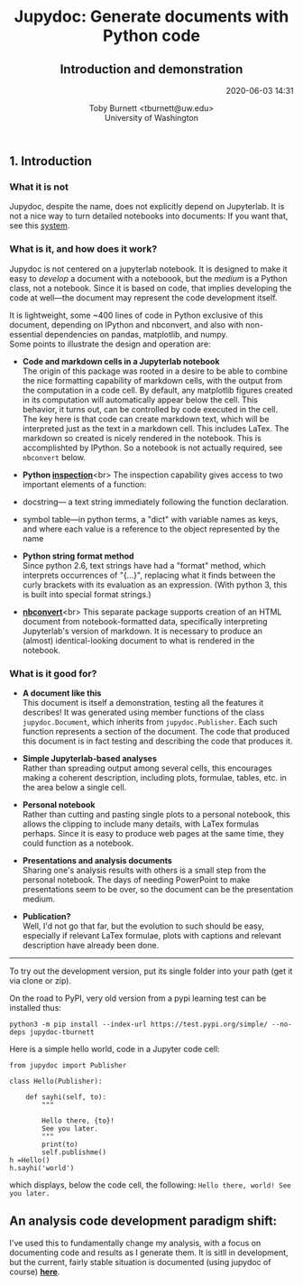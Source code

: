 
<header>
<h1>Jupydoc: Generate documents with Python code </h1>
<h2>Introduction and demonstration </h2>
<p style="text-align: right;">2020-06-03 14:31</p> 
<p style="text-align: center;" >Toby Burnett &lt;tburnett@uw.edu&gt;<br>University of Washington<br></p>

</header>




## 1. Introduction

### What it is **not**
Jupydoc, despite the name, does not explicitly depend on Jupyterlab. It is not a nice way to turn 
detailed notebooks into documents: If you want that, see this 
[system](http://blog.juliusschulz.de/blog/ultimate-ipython-notebook). 

### What is it, and how does it work?
Jupydoc is not centered on a jupyterlab notebook. It is designed to make it easy to *develop* a
document with a noteboook, but the *medium* is a Python class, not a  notebook. Since it is
based on code, that implies developing the code at well&mdash;the document may represent the
code development itself.

It is lightweight, some ~400 lines of code in Python exclusive of this document, depending on
IPython and nbconvert, and also with non-essential dependencies on pandas, matplotlib, and numpy.   
Some points to illustrate the design and operation are:

* **Code and markdown cells in a Jupyterlab notebook**<br>
The origin of this package was rooted in a desire to be able to combine the nice formatting capability of
markdown cells, with the output from the computation in a code cell. By default, any matplotlib
figures created in its computation will automatically appear below the cell. This behavior, it turns out,
can be controlled  by code executed in the cell. The key here is that code can create markdown text,
which will be interpreted just as the text in a markdown cell. This includes LaTex. The markdown so created
is nicely rendered in the notebook. This is accomplishted by IPython. So a notebook is not actually required, 
see `nbconvert` below.
 
* **Python [inspection](https://docs.python.org/3/library/inspect.html)**&lt;br&gt;
The inspection capability gives access to two important elements of a function:
 * docstring&mdash; a text string immediately following the function declaration.
 * symbol table&mdash;in python terms, a "dict" with variable names as keys, and where each value is a
   reference to the object represented by the name

* **Python string format method**<br>
Since python 2.6, text strings have had a "format" method, which interprets occurrences of "{...}", 
replacing what it finds between the
curly brackets with its evaluation as an expression. (With python 3, this is built into special format strings.)

* **[nbconvert](https://nbconvert.readthedocs.io/en/latest/)**&lt;br&gt;
This separate package supports creation of an HTML document from notebook-formatted data, specifically 
interpreting Jupyterlab's version of markdown. 
It is necessary to produce an (almost) identical-looking  document to what is rendered in the notebook.

### What is it good for?

* **A document like this**<br>
This document is itself a demonstration, testing all the features it describes! It was generated using 
member functions  of the class `jupydoc.Document`, which inherits from `jupydoc.Publisher`.
Each such function represents a section of the document. The code that produced this document is in fact testing and 
describing the code that produces it.
       
* **Simple Jupyterlab-based analyses**<br>
Rather than spreading output among several cells, this encourages making a coherent description, 
including  plots, formulae, tables, etc. in the area below a single cell.

* **Personal notebook**<br>
Rather than cutting and pasting single plots to a personal notebook, this allows the clipping 
to include many details, with LaTex formulas perhaps. Since it is easy to produce web pages at the
same time, they could function as a notebook.

* **Presentations and analysis documents**<br>
Sharing one's analysis results with others is a small step from the personal notebook. The days of 
needing PowerPoint to make presentations seem to be over, so the document can be the presentation medium.

* **Publication?**<br>
Well, I'd not go that far, but the evolution to such should be easy, especially if relevant LaTex
formulae, plots with captions and relevant description have already been done.

---
To try out the development version, put its single folder into your path (get it via clone or zip).

On the road to PyPI, very old version from a pypi learning test can be installed thus:
```
python3 -m pip install --index-url https://test.pypi.org/simple/ --no-deps jupydoc-tburnett

```


Here is a simple hello world, code in a Jupyter code cell:

```
from jupydoc import Publisher

class Hello(Publisher):
    
    def sayhi(self, to):
        """ 
        
        Hello there, {to}!        
        See you later.
        """
        print(to)
        self.publishme()
h =Hello()
h.sayhi('world')
```
which displays, below the code cell, the following:
`Hello there, world! See you later.`

## An analysis code development paradigm shift:
I've used this to fundamentally change my analysis, with a focus on documenting code and results as I generate them. It is sitll
in development, but the current, fairly stable situation is documented (using jupydoc of course) 
**[here](https://tburnett.github.io/jupydoc-workflow/)**.
